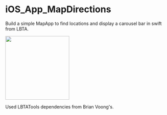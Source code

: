 # iOS_App_MapDirections

Build a simple MapApp to find locations and display a carousel bar in swift from LBTA. 

<img src= "Map_IOS.gif" width=200/>

Used LBTATools dependencies from Brian Voong's. 
